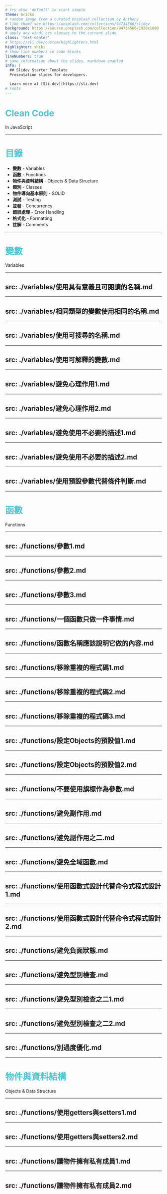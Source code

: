 ```yaml
---
# try also 'default' to start simple
theme: bricks
# random image from a curated Unsplash collection by Anthony
# like them? see https://unsplash.com/collections/94734566/slidev
background: https://source.unsplash.com/collection/94734566/1920x1080
# apply any windi css classes to the current slide
class: 'text-center'
# https://sli.dev/custom/highlighters.html
highlighter: shiki
# show line numbers in code blocks
lineNumbers: true
# some information about the slides, markdown enabled
info: |
  ## Slidev Starter Template
  Presentation slides for developers.

  Learn more at [Sli.dev](https://sli.dev)
# Fonts
---
```


<h1 class="title">Clean Code</h1>

<p class="subtitle">In JavaScript</p>

---

# 目錄

- **變數** - Variables
- **函數** - Functions
- **物件與資料結構** - Objects & Data Structure
- **類別** - Classes
- **物件導向基本原則** - SOLID
- **測試** - Testing
- **並發** - Concurrency
- **錯誤處理** - Error Handling
- **格式化** - Formatting
- **註解** - Comments

<style>
h1 {
  color: #4EC5D4;
}
</style>

---

<div class="slidev-layout cover text-center">
  <div class="my-auto w-full">
    <h1>變數</h1>
    <p>Variables</p>
  </div>
</div>

---
src: ./variables/使用具有意義且可閱讀的名稱.md
---

---
src: ./variables/相同類型的變數使用相同的名稱.md
---

---
src: ./variables/使用可搜尋的名稱.md
---

---
src: ./variables/使用可解釋的變數.md
---

---
src: ./variables/避免心理作用1.md
---

---
src: ./variables/避免心理作用2.md
---

---
src: ./variables/避免使用不必要的描述1.md
---

---
src: ./variables/避免使用不必要的描述2.md
---

---
src: ./variables/使用預設參數代替條件判斷.md
---

---

<div class="slidev-layout cover text-center">
  <div class="my-auto w-full">
    <h1>函數</h1>
    <p>Functions</p>
  </div>
</div>

---
src: ./functions/參數1.md
---

---
src: ./functions/參數2.md
---

---
src: ./functions/參數3.md
---

---
src: ./functions/一個函數只做一件事情.md
---

---
src: ./functions/函數名稱應該說明它做的內容.md
---

---
src: ./functions/移除重複的程式碼1.md
---

---
src: ./functions/移除重複的程式碼2.md
---

---
src: ./functions/移除重複的程式碼3.md
---

---
src: ./functions/設定Objects的預設值1.md
---

---
src: ./functions/設定Objects的預設值2.md
---

---
src: ./functions/不要使用旗標作為參數.md
---

---
src: ./functions/避免副作用.md
---

---
src: ./functions/避免副作用之二.md
---

---
src: ./functions/避免全域函數.md
---

---
src: ./functions/使用函數式設計代替命令式程式設計1.md
---

---
src: ./functions/使用函數式設計代替命令式程式設計2.md
---

---
src: ./functions/避免負面狀態.md
---

---
src: ./functions/避免型別檢查.md
---

---
src: ./functions/避免型別檢查之二1.md
---

---
src: ./functions/避免型別檢查之二2.md
---

---
src: ./functions/別過度優化.md
---

---

<div class="slidev-layout cover text-center">
  <div class="my-auto w-full">
    <h1>物件與資料結構</h1>
    <p>Objects & Data Structure</p>
  </div>
</div>

---
src: ./functions/使用getters與setters1.md
---

---
src: ./functions/使用getters與setters2.md
---

---
src: ./functions/讓物件擁有私有成員1.md
---

---
src: ./functions/讓物件擁有私有成員2.md
---